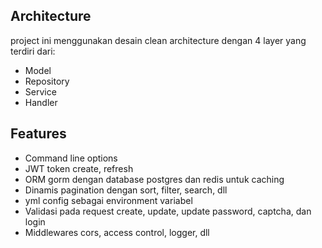 ## Architecture

project ini menggunakan desain clean architecture dengan 4 layer yang terdiri dari:

- Model
- Repository
- Service
- Handler

## Features

- Command line options
- JWT token create, refresh
- ORM gorm dengan database postgres dan redis untuk caching
- Dinamis pagination dengan sort, filter, search, dll
- yml config sebagai environment variabel
- Validasi pada request create, update, update password, captcha, dan login
- Middlewares cors, access control, logger, dll
